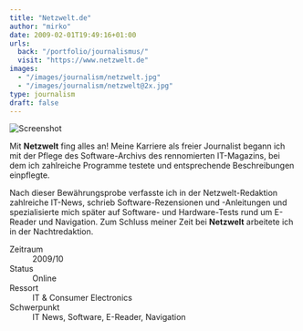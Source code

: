 ```yaml
---
title: "Netzwelt.de"
author: "mirko"
date: 2009-02-01T19:49:16+01:00
urls:
  back: "/portfolio/journalismus/"
  visit: "https://www.netzwelt.de"
images:
  - "/images/journalism/netzwelt.jpg"
  - "/images/journalism/netzwelt@2x.jpg"
type: journalism
draft: false
---
```


![Screenshot](/images/journalism/netzwelt.jpg)

Mit **Netzwelt** fing alles an! Meine Karriere als freier Journalist begann ich mit der Pflege des Software-Archivs des rennomierten IT-Magazins, bei dem ich zahlreiche Programme testete und entsprechende Beschreibungen einpflegte.

Nach dieser Bewährungsprobe verfasste ich in der Netzwelt-Redaktion zahlreiche IT-News, schrieb Software-Rezensionen und -Anleitungen und spezialisierte mich später auf Software- und Hardware-Tests rund um E-Reader und Navigation. Zum Schluss meiner Zeit bei **Netzwelt** arbeitete ich in der Nachtredaktion.

<dl>
  <dt>Zeitraum</dt><dd>2009/10</dd>
  <dt>Status</dt><dd>Online</dd>
  <dt>Ressort</dt><dd>IT & Consumer Electronics</dd>
  <dt>Schwerpunkt</dt><dd>IT News, Software, E-Reader, Navigation</dd>
</dl>